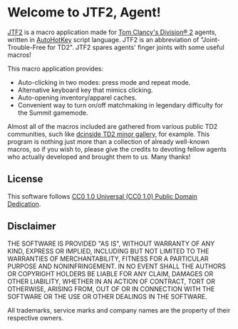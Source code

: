 # Welcome to JTF2, Agent!

[JTF2](https://github.com/phyacms/JTF2) is a macro application
made for [Tom Clancy's Division® 2](https://www.ubisoft.com/en-gb/game/the-division/the-division-2) agents,
written in [AutoHotKey](https://www.autohotkey.com/) script language.
JTF2 is an abbreviation of "Joint-Trouble-Free for TD2". JTF2 spares agents' finger joints with some useful macros!

This macro application provides:
- Auto-clicking in two modes: press mode and repeat mode.
- Alternative keyboard key that mimics clicking.
- Auto-opening inventory/apparel caches.
- Convenient way to turn on/off matchmaking in legendary difficulty for the Summit gamemode.

Almost all of the macros included are gathered from various public TD2 communities,
such like [dcinside TD2 minor gallery](https://gall.dcinside.com/mgallery/board/lists/?id=td2), for example.
This program is nothing just more than a collection of already well-known macros, so if you wish to,
please give the credits to devoting fellow agents who actually developed and brought them to us. Many thanks!

## License

This software follows [CC0 1.0 Universal (CC0 1.0) Public Domain Dedication](https://creativecommons.org/publicdomain/zero/1.0/).

## Disclaimer

THE SOFTWARE IS PROVIDED "AS IS", WITHOUT WARRANTY OF ANY KIND,
EXPRESS OR IMPLIED, INCLUDING BUT NOT LIMITED TO THE WARRANTIES
OF MERCHANTABILITY, FITNESS FOR A PARTICULAR PURPOSE AND
NONINFRINGEMENT. IN NO EVENT SHALL THE AUTHORS OR COPYRIGHT
HOLDERS BE LIABLE FOR ANY CLAIM, DAMAGES OR OTHER LIABILITY,
WHETHER IN AN ACTION OF CONTRACT, TORT OR OTHERWISE, ARISING
FROM, OUT OF OR IN CONNECTION WITH THE SOFTWARE OR THE USE OR
OTHER DEALINGS IN THE SOFTWARE.

All trademarks, service marks and company names are the property of their respective owners.
